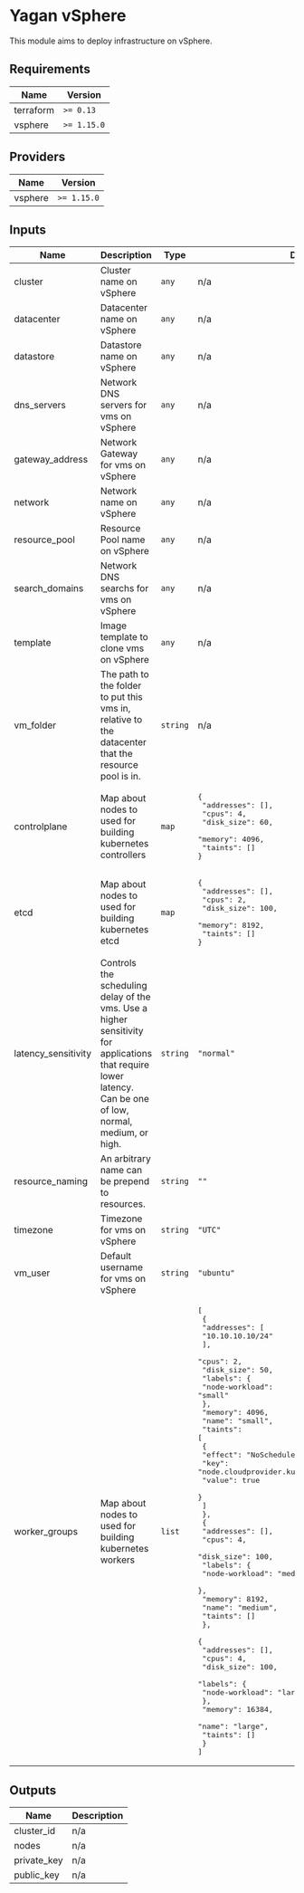 # Yagan vSphere

This module aims to deploy infrastructure on vSphere.

## Requirements

| Name | Version |
|------|---------|
| terraform | `>= 0.13` |
| vsphere | `>= 1.15.0` |

## Providers

| Name | Version |
|------|---------|
| vsphere | `>= 1.15.0` |

## Inputs

| Name | Description | Type | Default | Required |
|------|-------------|------|---------|:--------:|
| cluster | Cluster name on vSphere | `any` | n/a | yes |
| datacenter | Datacenter name on vSphere | `any` | n/a | yes |
| datastore | Datastore name on vSphere | `any` | n/a | yes |
| dns_servers | Network DNS servers for vms on vSphere | `any` | n/a | yes |
| gateway_address | Network Gateway for vms on vSphere | `any` | n/a | yes |
| network | Network name on vSphere | `any` | n/a | yes |
| resource_pool | Resource Pool name on vSphere | `any` | n/a | yes |
| search_domains | Network DNS searchs for vms on vSphere | `any` | n/a | yes |
| template | Image template to clone vms on vSphere | `any` | n/a | yes |
| vm_folder | The path to the folder to put this vms in, relative to the datacenter that the resource pool is in. | `string` | n/a | yes |
| controlplane | Map about nodes to used for building kubernetes controllers | `map` | <pre>{<br>  "addresses": [],<br>  "cpus": 4,<br>  "disk_size": 60,<br>  "memory": 4096,<br>  "taints": []<br>}</pre> | no |
| etcd | Map about nodes to used for building kubernetes etcd | `map` | <pre>{<br>  "addresses": [],<br>  "cpus": 2,<br>  "disk_size": 100,<br>  "memory": 8192,<br>  "taints": []<br>}</pre> | no |
| latency_sensitivity | Controls the scheduling delay of the vms. Use a higher sensitivity for applications that require lower latency. Can be one of low, normal, medium, or high. | `string` | `"normal"` | no |
| resource_naming | An arbitrary name can be prepend to resources. | `string` | `""` | no |
| timezone | Timezone for vms on vSphere | `string` | `"UTC"` | no |
| vm_user | Default username for vms on vSphere | `string` | `"ubuntu"` | no |
| worker_groups | Map about nodes to used for building kubernetes workers | `list` | <pre>[<br>  {<br>    "addresses": [<br>      "10.10.10.10/24"<br>    ],<br>    "cpus": 2,<br>    "disk_size": 50,<br>    "labels": {<br>      "node-workload": "small"<br>    },<br>    "memory": 4096,<br>    "name": "small",<br>    "taints": [<br>      {<br>        "effect": "NoSchedule",<br>        "key": "node.cloudprovider.kubernetes.io/uninitialized",<br>        "value": true<br>      }<br>    ]<br>  },<br>  {<br>    "addresses": [],<br>    "cpus": 4,<br>    "disk_size": 100,<br>    "labels": {<br>      "node-workload": "medium"<br>    },<br>    "memory": 8192,<br>    "name": "medium",<br>    "taints": []<br>  },<br>  {<br>    "addresses": [],<br>    "cpus": 4,<br>    "disk_size": 100,<br>    "labels": {<br>      "node-workload": "large"<br>    },<br>    "memory": 16384,<br>    "name": "large",<br>    "taints": []<br>  }<br>]</pre> | no |

## Outputs

| Name | Description |
|------|-------------|
| cluster_id | n/a |
| nodes | n/a |
| private_key | n/a |
| public_key | n/a |

